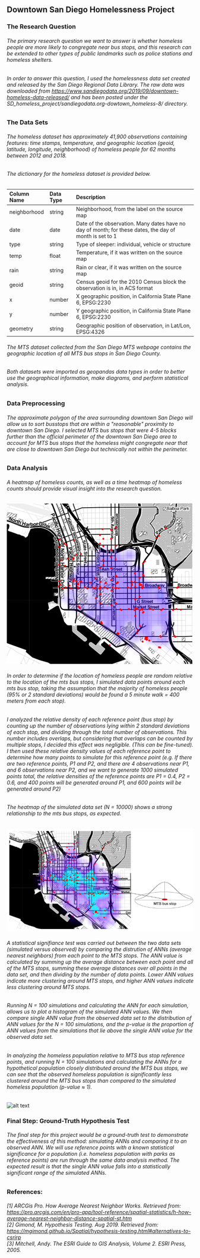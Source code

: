 ## Downtown San Diego Homelessness Project

### The Research Question
###### The primary research question we want to answer is whether homeless people are more likely to congregate near bus stops, and this research can be extended to other types of public landmarks such as police stations and homeless shelters.

###### In order to answer this question, I used the homelessness data set created and released by the San Diego Regional Data Library. The raw data was downloaded from https://www.sandiegodata.org/2019/09/downtown-homeless-data-released/ and has been posted under the SD_homeless_project/sandiegodata.org-dowtown_homeless-8/ directory.

### The Data Sets
###### The homeless dataset has approximately 41,900 observations containing features: time stamps, temperature, and geographic location (geoid, latitude, longitude, neighborhood) of homeless people for 62 months between 2012 and 2018. 

###### The dictionary for the homeless dataset is provided below.

| Column Name   | Data Type     | Description |
|:------------- |:------------- |:----- |
| neighborhood  | string        | Neighborhood, from the label on the source map |
| date          | date          | Date of the observation. Many dates have no day of month; for these dates, the day of month is set to 1 |
| type          | string        | Type of sleeper: individual, vehicle or structure  |
| temp          | float         | Temperature, if it was written on the source map   |
| rain          | string        | Rain or clear, if it was written on the source map |
| geoid         | string        | Census geoid for the 2010 Census block the observation is in, in ACS format |
| x             | number        | X geographic position, in California State Plane 6, EPSG:2230|
| y             | number        | Y geographic position, in California State Plane 6, EPSG:2230|
| geometry      | string        | Geographic position of observation, in Lat/Lon, EPSG:4326 |


###### The MTS dataset collected from the San Diego MTS webpage contains the geographic location of all MTS bus stops in San Diego County.

###### Both datasets were imported as geopandas data types in order to better use the geographical information, make diagrams, and perform statistical analysis.

### Data Preprocessing 
###### The approximate polygon of the area surrounding downtown San Diego will allow us to sort busstops that are within a "reasonable" proximity to downtown San Diego. I selected MTS bus stops that were 4-5 blocks further than the official perimeter of the downtown San Diego area to account for MTS bus stops that the homeless might congregate near that are close to downtown San Diego but technically not within the perimeter. 

### Data Analysis
###### A heatmap of homeless counts, as well as a time heatmap of homeless counts should provide visual insight into the research question. 

![alt text](https://github.com/joddle/SD_homeless_project/blob/master/heatmap_zoom.png "Heatmap")

###### In order to determine if the location of homeless people are random relative to the location of the mts bus stops, I simulated data points around each mts bus stop, taking the assumption that the majority of homeless people (95% or 2 standard deviations) would be found a 5 minute walk = 400 meters from each stop). 

###### I analyzed the relative density of each reference point (bus stop) by counting up the number of observations lying within 2 standard deviations of each stop, and dividing through the total number of observations. This number includes overlaps, but considering that overlaps can be counted by multiple stops, I decided this effect was negligible. (This can be fine-tuned). I then used these relative density values of each reference point to determine how many points to simulate for this reference point (e.g. If there are two reference points, P1 and P2, and there are 4 observations near P1, and 6 observations near P2, and we want to generate 1000 simulated points total, the relative densities of the reference points are P1 = 0.4, P2 = 0.6, and 400 points will be generated around P1, and 600 points will be generated around P2)

###### The heatmap of the simulated data set (N = 10000) shows a strong relationship to the mts bus stops, as expected. 
![alt text](https://github.com/joddle/SD_homeless_project/blob/master/heatmap_simulation_diag_v2.png "Simulated Heatmap")

###### A statistical signifiance test was carried out between the two data sets (simulated versus observed) by comparing the distrution of ANNs (average nearest neighbors) from each point to the MTS stops. The ANN value is calculated by summing up the average distance between each point and all of the MTS stops, summing these average distances over all points in the data set, and then dividing by the number of data points. Lower ANN values indicate more clustering around MTS stops, and higher ANN values indicate less clustering around MTS stops.

###### Running N = 100 simulations and calculating the ANN for each simulation, allows us to plot a histogram of the simulated ANN values. We then compare single ANN value from the observed data set to the distribution of ANN values for the N = 100 simulations, and the p-value is the proportion of ANN values from the simulations that lie above the single ANN value for the observed data set. 

###### In analyzing the homeless population relative to MTS bus stop reference points, and running N = 100 simulations and calculating the ANNs for a hypothetical population closely distributed around the MTS bus stops, we can see that the observed homeless population is significantly less clustered around the MTS bus stops than compared to the simulated homeless population (p-value ≈ 1). 
![alt text](https://github.com/joddle/SD_homelessness_project/blob/master/simulated_vs_observed_ANN.png "Simulated_vs_observed_ANN")

### Final Step: Ground-Truth Hypothesis Test
###### The final step for this project would be a ground-truth test to demonstrate the effectiveness of this method: simulating ANNs and comparing it to an observed ANN. We will use reference points with a *known statistical significance* for a population (i.e. homeless population with parks as reference points) are run through the same data analysis method. The expected result is that the single ANN value falls into a statistically significant range of the simulated ANNs. 

### References:
###### [1] ARCGis Pro. *How Average Nearest Neighbor Works*. Retrieved from: https://pro.arcgis.com/en/pro-app/tool-reference/spatial-statistics/h-how-average-nearest-neighbor-distance-spatial-st.htm <br />[2] Gimond, M. *Hypothesis Testing*. Aug 2019. Retrieved from: https://mgimond.github.io/Spatial/hypothesis-testing.html#alternatives-to-csrirp <br />[3] Mitchell, Andy. The ESRI Guide to GIS Analysis, Volume 2. ESRI Press, 2005.

